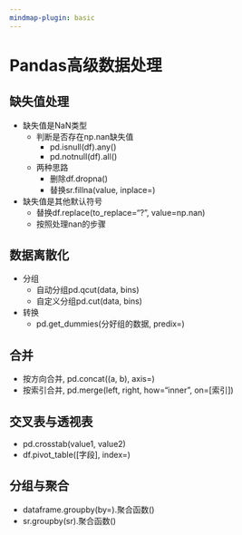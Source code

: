 ```yaml
---
mindmap-plugin: basic
---
```


# Pandas⾼级数据处理
## 缺失值处理
- 缺失值是NaN类型
    - 判断是否存在np.nan缺失值
		- pd.isnull(df).any()
		- pd.notnull(df).all()
    - 两种思路
        - 删除df.dropna()
        - 替换sr.fillna(value, inplace=)
- 缺失值是其他默认符号
    - 替换df.replace(to_replace=“?”, value=np.nan)
    - 按照处理nan的步骤


## 数据离散化
- 分组
    - ⾃动分组pd.qcut(data, bins)
    - ⾃定义分组pd.cut(data, bins)
- 转换    
    - pd.get_dummies(分好组的数据, predix=) 

## 合并
- 按⽅向合并, pd.concat((a, b), axis=) 
- 按索引合并, pd.merge(left, right, how=“inner”, on=[索引]) 

## 交叉表与透视表
- pd.crosstab(value1, value2)
- df.pivot_table([字段], index=)

## 分组与聚合
- dataframe.groupby(by=).聚合函数()
- sr.groupby(sr).聚合函数()
